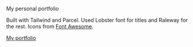 My personal portfolio

Built with Tailwind and Parcel.
Used Lobster font for titles and Raleway for the rest.
Icons from <a href="fontawesome.com">Font Awesome</a>.

<a href="https://mariadev.netlify.app">My portfolio</a>
